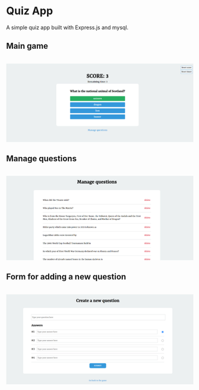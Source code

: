# Quiz App
A simple quiz app built with Express.js and mysql.

## Main game
<br/>
<img src="https://github.com/vendee29/quiz-app/blob/main/screenshot_game.png" width="800" />

## Manage questions
<br/>
<img src="https://github.com/vendee29/quiz-app/blob/main/screenshot_manage_questions.png" width="800" />

## Form for adding a new question
<br/>
<img src="https://github.com/vendee29/quiz-app/blob/main/screenshot_create_question.png" width="800" />
